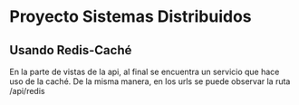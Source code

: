 # Proyecto Sistemas Distribuidos

## Usando Redis-Caché

En la parte de vistas de la api, al final se encuentra un servicio que hace uso de la caché.
De la misma manera, en los urls se puede observar la ruta /api/redis